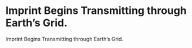 # Imprint Begins Transmitting through Earth’s Grid.

Imprint Begins Transmitting through Earth’s Grid.